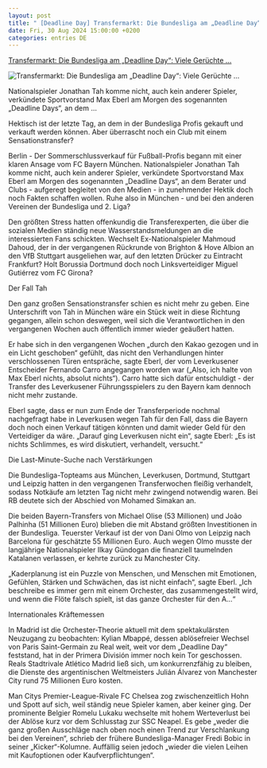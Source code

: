 ```yaml
---
layout: post
title: " [Deadline Day] Transfermarkt: Die Bundesliga am „Deadline Day“: Viele Gerüchte ..."
date: Fri, 30 Aug 2024 15:00:00 +0200
categories: entries DE
---
```

[Transfermarkt: Die Bundesliga am „Deadline Day“: Viele Gerüchte ...](https://www.mz.de/sport/fussball/die-bundesliga-am-deadline-day-viele-geruchte-kein-tah-3907399)

![Transfermarkt: Die Bundesliga am „Deadline Day“: Viele Gerüchte ...](https://bmg-images.forward-publishing.io/2024/08/30/84242dcf-8547-4cc9-bcae-1e43b7bd5efa.jpeg?rect=0%2C160%2C2048%2C1152&w=1024)

Nationalspieler Jonathan Tah komme nicht, auch kein anderer Spieler, verkündete Sportvorstand Max Eberl am Morgen des sogenannten „Deadline Days“, an dem ...

Hektisch ist der letzte Tag, an dem in der Bundesliga Profis gekauft und verkauft werden können. Aber überrascht noch ein Club mit einem Sensationstransfer?

Berlin - Der Sommerschlussverkauf für Fußball-Profis begann mit einer klaren Ansage vom FC Bayern München. Nationalspieler Jonathan Tah komme nicht, auch kein anderer Spieler, verkündete Sportvorstand Max Eberl am Morgen des sogenannten „Deadline Days“, an dem Berater und Clubs - aufgeregt begleitet von den Medien - in zunehmender Hektik doch noch Fakten schaffen wollen. Ruhe also in München - und bei den anderen Vereinen der Bundesliga und 2. Liga?

Den größten Stress hatten offenkundig die Transferexperten, die über die sozialen Medien ständig neue Wasserstandsmeldungen an die interessierten Fans schickten. Wechselt Ex-Nationalspieler Mahmoud Dahoud, der in der vergangenen Rückrunde von Brighton & Hove Albion an den VfB Stuttgart ausgeliehen war, auf den letzten Drücker zu Eintracht Frankfurt? Holt Borussia Dortmund doch noch Linksverteidiger Miguel Gutiérrez vom FC Girona?

Der Fall Tah

Den ganz großen Sensationstransfer schien es nicht mehr zu geben. Eine Unterschrift von Tah in München wäre ein Stück weit in diese Richtung gegangen, allein schon deswegen, weil sich die Verantwortlichen in den vergangenen Wochen auch öffentlich immer wieder geäußert hatten.

Er habe sich in den vergangenen Wochen „durch den Kakao gezogen und in ein Licht geschoben“ gefühlt, das nicht den Verhandlungen hinter verschlossenen Türen entspräche, sagte Eberl, der vom Leverkusener Entscheider Fernando Carro angegangen worden war („Also, ich halte von Max Eberl nichts, absolut nichts“). Carro hatte sich dafür entschuldigt - der Transfer des Leverkusener Führungsspielers zu den Bayern kam dennoch nicht mehr zustande.

Eberl sagte, dass er nun zum Ende der Transferperiode nochmal nachgefragt habe in Leverkusen wegen Tah für den Fall, dass die Bayern doch noch einen Verkauf tätigen könnten und damit wieder Geld für den Verteidiger da wäre. „Darauf ging Leverkusen nicht ein“, sagte Eberl: „Es ist nichts Schlimmes, es wird diskutiert, verhandelt, versucht.“

Die Last-Minute-Suche nach Verstärkungen

Die Bundesliga-Topteams aus München, Leverkusen, Dortmund, Stuttgart und Leipzig hatten in den vergangenen Transferwochen fleißig verhandelt, sodass Notkäufe am letzten Tag nicht mehr zwingend notwendig waren. Bei RB deutete sich der Abschied von Mohamed Simakan an.

Die beiden Bayern-Transfers von Michael Olise (53 Millionen) und João Palhinha (51 Millionen Euro) blieben die mit Abstand größten Investitionen in der Bundesliga. Teuerster Verkauf ist der von Dani Olmo von Leipzig nach Barcelona für geschätzte 55 Millionen Euro. Auch wegen Olmo musste der langjährige Nationalspieler Ilkay Gündogan die finanziell taumelnden Katalanen verlassen, er kehrte zurück zu Manchester City.

„Kaderplanung ist ein Puzzle von Menschen, und Menschen mit Emotionen, Gefühlen, Stärken und Schwächen, das ist nicht einfach“, sagte Eberl. „Ich beschreibe es immer gern mit einem Orchester, das zusammengestellt wird, und wenn die Flöte falsch spielt, ist das ganze Orchester für den A…“

Internationales Kräftemessen

In Madrid ist die Orchester-Theorie aktuell mit dem spektakulärsten Neuzugang zu beobachten: Kylian Mbappé, dessen ablösefreier Wechsel von Paris Saint-Germain zu Real weit, weit vor dem „Deadline Day“ feststand, hat in der Primera División immer noch kein Tor geschossen. Reals Stadtrivale Atlético Madrid ließ sich, um konkurrenzfähig zu bleiben, die Dienste des argentinischen Weltmeisters Julián Álvarez von Manchester City rund 75 Millionen Euro kosten.

Man Citys Premier-League-Rivale FC Chelsea zog zwischenzeitlich Hohn und Spott auf sich, weil ständig neue Spieler kamen, aber keiner ging. Der prominente Belgier Romelu Lukaku wechselte mit hohem Werteverlust bei der Ablöse kurz vor dem Schlusstag zur SSC Neapel. Es gebe „weder die ganz großen Ausschläge nach oben noch einen Trend zur Verschlankung bei den Vereinen“, schrieb der frühere Bundesliga-Manager Fredi Bobic in seiner „Kicker“-Kolumne. Auffällig seien jedoch „wieder die vielen Leihen mit Kaufoptionen oder Kaufverpflichtungen“.

